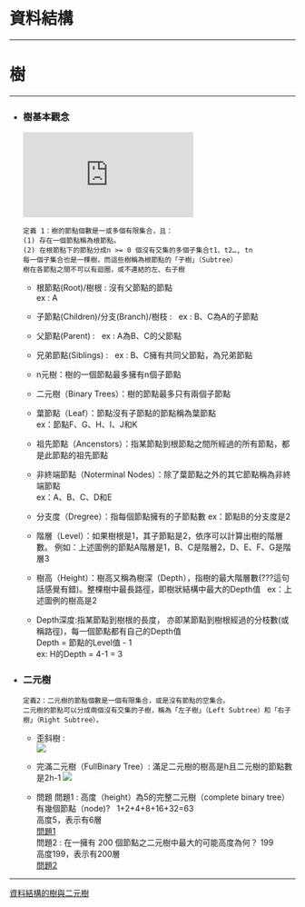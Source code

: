 # 資料結構
*****
# 樹
*****

+ ### 樹基本觀念  
	![](http://120.101.70.10/ds/lib/exe/fetch.php?media=wiki:complete_binary_tree.jpg)  
	```
	定義 1：樹的節點個數是一或多個有限集合，且：
	(1) 存在一個節點稱為根節點。
	(2) 在根節點下的節點分成n >= 0 個沒有交集的多個子集合t1、t2…, tn
	每一個子集合也是一棵樹，而這些樹稱為根節點的「子樹」（Subtree）
	樹在各節點之間不可以有迴圈，或不連結的左、右子樹
	```
	+ 根節點(Root)/樹根 :  沒有父節點的節點  
		ex : A  
		
	+ 子節點(Children)/分支(Branch)/樹枝 :  
		ex : B、C為A的子節點  
		
	+ 父節點(Parent) :  
		ex : A為B、C的父節點  
		
	+ 兄弟節點(Siblings) :  
		ex : B、C擁有共同父節點，為兄弟節點  
		
	+ n元樹：樹的一個節點最多擁有n個子節點  
	
	+ 二元樹（Binary Trees）：樹的節點最多只有兩個子節點  
	
	+ 葉節點（Leaf）：節點沒有子節點的節點稱為葉節點  
		ex：節點F、G、H、I、J和K  
		
	+ 祖先節點（Ancenstors）：指某節點到根節點之間所經過的所有節點，都是此節點的祖先節點  
	
	+ 非終端節點（Noterminal Nodes）：除了葉節點之外的其它節點稱為非終端節點  
		ex：A、B、C、D和E  
	+ 分支度（Dregree）：指每個節點擁有的子節點數
		ex：節點B的分支度是2  
		
	+ 階層（Level）：如果樹根是1，其子節點是2，依序可以計算出樹的階層數。
		例如：上述圖例的節點A階層是1，B、C是階層2，D、E、F、G是階層3  
		
	+ 樹高（Height）：樹高又稱為樹深（Depth），指樹的最大階層數(???這句話感覺有錯)。整棵樹中最長路徑，即樹狀結構中最大的Depth值  
		ex：上述圖例的樹高是2  
		
	+ Depth深度:指某節點到樹根的長度， 亦即某節點到樹根經過的分枝數(或稱路徑)，每一個節點都有自己的Depth值  
	  	Depth = 節點的Level值 - 1  
		ex: H的Depth = 4-1 = 3
	
+ ### 二元樹
	```
	定義2：二元樹的節點個數是一個有限集合，或是沒有節點的空集合。
	二元樹的節點可以分成兩個沒有交集的子樹，稱為「左子樹」（Left Subtree）和「右子樹」（Right Subtree）。
	```
	+ 歪斜樹 :  
	![](http://slidesplayer.com/11358378/61/images/10/7-2+%E4%BA%8C%E5%85%83%E6%A8%B9%E7%9A%84%E5%9F%BA%E7%A4%8E-%E6%AD%AA%E6%96%9C%E6%A8%B9+%E5%B7%A6%E9%82%8A%E9%80%99%E6%A3%B5%E6%A8%B9%E6%B2%92%E6%9C%89%E5%8F%B3%E5%AD%90%E6%A8%B9%EF%BC%8C%E5%8F%B3%E9%82%8A%E9%80%99%E6%A3%B5%E6%A8%B9%E6%B2%92%E6%9C%89%E5%B7%A6%E5%AD%90%E6%A8%B9%EF%BC%8C%E9%9B%96%E7%84%B6%E6%93%81%E6%9C%89%E7%9B%B8%E5%90%8C%E7%AF%80%E9%BB%9E%EF%BC%8C%E4%BD%86%E6%98%AF%E9%80%99%E6%98%AF%E5%85%A9%E6%A3%B5%E4%B8%8D%E5%90%8C%E7%9A%84%E4%BA%8C%E5%85%83%E6%A8%B9%EF%BC%8C%E5%9B%A0%E7%82%BA%E6%89%80%E6%9C%89%E7%AF%80%E9%BB%9E%E9%83%BD%E6%98%AF%E5%90%91%E5%B7%A6%E5%AD%90%E6%A8%B9%E6%88%96%E5%8F%B3%E5%AD%90%E6%A8%B9%E6%AD%AA%E6%96%9C%EF%BC%8C%E7%A8%B1%E7%82%BA%E3%80%8C%E6%AD%AA%E6%96%9C%E6%A8%B9%E3%80%8D%EF%BC%88Skewed+Tree%EF%BC%89%EF%BC%8C%E5%A6%82%E4%B8%8B%E5%9C%96%E6%89%80%E7%A4%BA%EF%BC%9A.jpg)
	
	+ 完滿二元樹（FullBinary Tree）: 滿足二元樹的樹高是h且二元樹的節點數是2h-1
	![](http://pic.pimg.tw/emn178/1354416838-422111732.png)
	
	+ 問題
		問題1 : 高度（height）為5的完整二元樹（complete binary tree）有幾個節點（node)?  
			1+2+4+8+16+32=63  
			高度5，表示有6層  
		[問題1](https://bbs.mychat.to/sindex.php?t931789.html)  
		問題2 : 在一擁有 200 個節點之二元樹中最大的可能高度為何？ 
			199  
			高度199，表示有200層  
		[問題2](https://tw.answers.yahoo.com/question/index?qid=20080614000010KK00912) 

*****
[資料結構的樹與二元樹](http://wayne.cif.takming.edu.tw/datastru/tree.pdf)  

